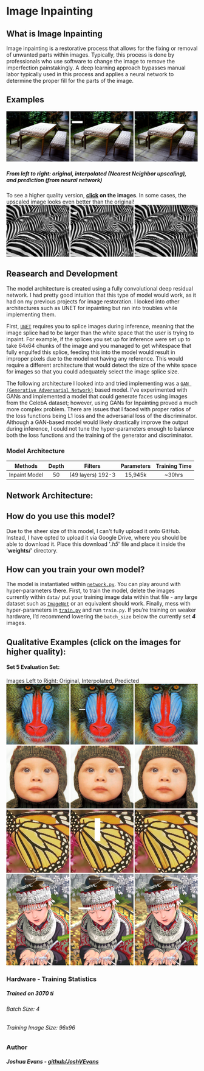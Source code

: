 # Image Inpainting
## What is Image Inpainting
Image inpainting is a restorative process that allows for the fixing or removal of unwanted parts within images. Typically, this process is done by professionals who use software to change the image to remove the imperfection painstakingly. A deep learning approach bypasses manual labor typically used in this process and applies a neural network to determine the proper fill for the parts of the image.

## Examples
![alt text](evaluation/Combined/000000000029.jpg)
##### *From left to right: original, interpolated (Nearest Neighbor upscaling), and prediction (from neural network)*<br />
To see a higher quality version, **[click](https://github.com/JoshVEvans/Super-Resolution/tree/master/evaluation/Combined) on the images**. In some cases, the upscaled image looks even better than the original!
![alt text](evaluation/Combined/000000001300.jpg)

## Reasearch and Development
The model architecture is created using a fully convolutional deep residual network. I had pretty good intuition that this type of model would work, as it had on my previous projects for image restoration. I looked into other architectures such as UNET for inpainting but ran into troubles while implementing them.

First, [`UNET`](https://en.wikipedia.org/wiki/U-Net) requires you to splice images during inference, meaning that the image splice had to be larger than the white space that the user is trying to inpaint. For example, if the splices you set up for inference were set up to take 64x64 chunks of the image and you managed to get whitespace that fully engulfed this splice, feeding this into the model would result in improper pixels due to the model not having any reference. This would require a different architecture that would detect the size of the white space for images so that you could adequately select the image splice size.

The following architecture I looked into and tried implementing was a  [`GAN (Generative Adversarial Network)`](https://en.wikipedia.org/wiki/Generative_adversarial_network) based model. I've experimented with GANs and implemented a model that could generate faces using images from the CelebA dataset; however, using GANs for Inpainting proved a much more complex problem. There are issues that I faced with proper ratios of the loss functions being L1 loss and the adversarial loss of the discriminator. Although a GAN-based model would likely drastically improve the output during inference, I could not tune the hyper-parameters enough to balance both the loss functions and the training of the generator and discriminator.

### Model Architecture

| Methods       | Depth |      Filters      | Parameters | Training Time |
| ------------- | :---: | :---------------: | :--------: | :-----------: |
| Inpaint Model |  50   | (49 layers) 192-3 |  15,945k   |    ~30hrs     |

## Network Architecture:

## How do you use this model?
Due to the sheer size of this model, I can't fully upload it onto GitHub. Instead, I have opted to upload it via Google Drive, where you should be able to download it. Place this download '*.h5*' file and place it inside the '**weights/**' directory. 

## How can you train your own model?
The model is instantiated within [`network.py`](https://github.com/JoshVEvans/Image-Inpainting/blob/main/network.py). You can play around with hyper-parameters there. First, to train the model, delete the images currently within `data/` put your training image data within that file - any large dataset such as [`ImageNet`](https://www.image-net.org/) or an equivalent should work. Finally, mess with hyper-parameters in [`train.py`](https://github.com/JoshVEvans/Image-Inpainting/blob/master/train.py) and run `train.py`. If you’re training on weaker hardware, I’d recommend lowering the `batch_size` below the currently set ***4*** images.

## Qualitative Examples (click on the images for higher quality):
#### Set 5 Evaluation Set:
Images Left to Right: Original, Interpolated, Predicted
![alt text](evaluation/Combined/baboon.png)
![alt text](evaluation/Combined/baby.png)
![alt text](evaluation/Combined/butterfly.png)
![alt text](evaluation/Combined/comic.png)

### Hardware - Training Statistics
##### Trained on 3070 ti
###### Batch Size: 4
###### Training Image Size: 96x96

### Author
##### Joshua Evans - [github/JoshVEvans](https://github.com/JoshVEvans)
